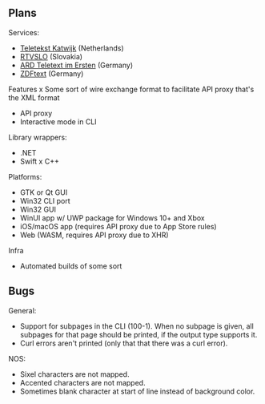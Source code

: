 Plans
-----
Services:
 - [Teletekst Katwijk](http://server.rtvkatwijk.nl:8095/EXEC) (Netherlands)
 - [RTVSLO](https://teletext.rtvslo.si/100/1) (Slovakia)
 - [ARD Teletext im Ersten](https://www.ard-text.de/) (Germany)
 - [ZDFtext](https://teletext.zdf.de/teletext/zdf/) (Germany)

Features
 x Some sort of wire exchange format to facilitate API proxy
     that's the XML format
 - API proxy
 - Interactive mode in CLI

Library wrappers:
 - .NET
 - Swift
 x C++

Platforms:
 - GTK or Qt GUI
 - Win32 CLI port
 - Win32 GUI
 - WinUI app w/ UWP package for Windows 10+ and Xbox
 - iOS/macOS app (requires API proxy due to App Store rules)
 - Web (WASM, requires API proxy due to XHR)

Infra
 - Automated builds of some sort

Bugs
----
General:
 - Support for subpages in the CLI (100-1). When no subpage is given,
   all subpages for that page should be printed, if the output type
   supports it.
 - Curl errors aren't printed (only that that there was a curl error).

NOS:
 - Sixel characters are not mapped.
 - Accented characters are not mapped.
 - Sometimes blank character at start of line instead of background
   color.
